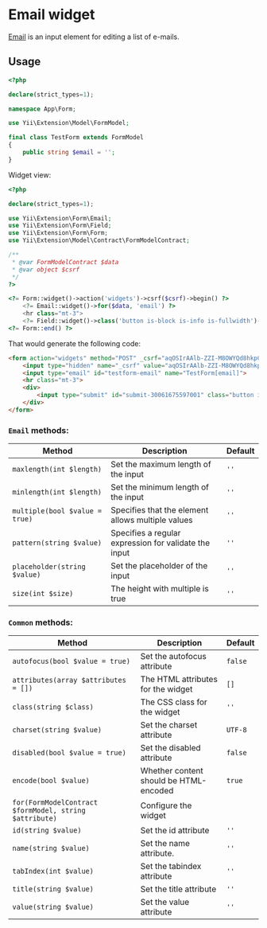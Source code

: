 # Email widget

[Email](https://www.w3.org/TR/2012/WD-html-markup-20120329/input.email.html#input.email) is an input element for editing a list of e-mails.

## Usage

```php
<?php

declare(strict_types=1);

namespace App\Form;

use Yii\Extension\Model\FormModel;

final class TestForm extends FormModel
{
    public string $email = '';
}
```

Widget view:

```php
<?php

declare(strict_types=1);

use Yii\Extension\Form\Email;
use Yii\Extension\Form\Field;
use Yii\Extension\Form\Form;
use Yii\Extension\Model\Contract\FormModelContract;

/**
 * @var FormModelContract $data
 * @var object $csrf
 */
?>

<?= Form::widget()->action('widgets')->csrf($csrf)->begin() ?>
    <?= Email::widget()->for($data, 'email') ?>
    <hr class="mt-3">
    <?= Field::widget()->class('button is-block is-info is-fullwidth')->submitButton()->value('Save') ?>
<?= Form::end() ?>
```

That would generate the following code:

```html
<form action="widgets" method="POST" _csrf="aqOSIrAAlb-ZZI-M8OWYQd8hkpCTXEYVqQpAz4y3o-YazP4Ug1PD6d8L3PrAgPoTrFPR-9sDKkPjQCGYyNrojA==">
    <input type="hidden" name="_csrf" value="aqOSIrAAlb-ZZI-M8OWYQd8hkpCTXEYVqQpAz4y3o-YazP4Ug1PD6d8L3PrAgPoTrFPR-9sDKkPjQCGYyNrojA==">
    <input type="email" id="testform-email" name="TestForm[email]">
    <hr class="mt-3">
    <div>
        <input type="submit" id="submit-30061675597001" class="button is-block is-info is-fullwidth" name="submit-30061675597001" value="Save">
    </div>
</form>
```

### `Email` methods:

| Method                         | Description                                           | Default |
|--------------------------------|-------------------------------------------------------|---------|
| `maxlength(int $length)`       | Set the maximum length of the input                   | `''`    |
| `minlength(int $length)`       | Set the minimum length of the input                   | `''`    |
| `multiple(bool $value = true)` | Specifies that the element allows multiple values     | `''`    |
| `pattern(string $value)`       | Specifies a regular expression for validate the input | `''`    |
| `placeholder(string $value)`   | Set the placeholder of the input                      | `''`    |
| `size(int $size)`              | The height with multiple is true                      | `''`    |

### `Common` methods:

| Method                                                  | Description                            | Default |
|---------------------------------------------------------|----------------------------------------|---------|
| `autofocus(bool $value = true)`                         | Set the autofocus attribute            | `false` |
| `attributes(array $attributes = [])`                    | The HTML attributes for the widget     | `[]`    |
| `class(string $class)`                                  | The CSS class for the widget           | `''`    |
| `charset(string $value)`                                | Set the charset attribute              | `UTF-8` |
| `disabled(bool $value = true)`                          | Set the disabled attribute             | `false` |
| `encode(bool $value)`                                   | Whether content should be HTML-encoded | `true`  |
| `for(FormModelContract $formModel, string $attribute)` | Configure the widget                   |         |
| `id(string $value)`                                     | Set the id attribute                   | `''`    |
| `name(string $value)`                                   | Set the name attribute.                | `''`    |
| `tabIndex(int $value)`                                  | Set the tabindex attribute             | `''`    |
| `title(string $value)`                                  | Set the title attribute                | `''`    |
| `value(string $value)`                                  | Set the value attribute                | `''`    |
